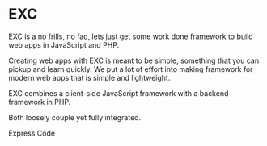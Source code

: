 # EXC #

EXC is a no frills, no fad, lets just get some work done framework to build web apps in JavaScript and PHP.

Creating web apps with EXC is meant to be simple, something that you can pickup and learn quickly. We put a lot of effort into making framework for modern web apps that is simple and lightweight.

EXC combines a client-side JavaScript framework with a backend framework in PHP.  

Both loosely couple yet fully integrated.


Express Code
